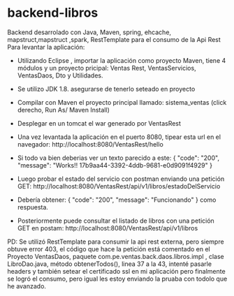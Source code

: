 # backend-libros
Backend desarrolado con Java, Maven, spring, ehcache, mapstruct,mapstruct ,spark, RestTemplate para el consumo de la Api Rest
Para levantar la aplicación:

- Utilizando Eclipse , importar la aplicación como proyecto Maven, tiene 4 módulos y un proyecto pricipal: Ventas Rest, VentasServicios, VentasDaos, Dto y Utilidades.
- Se utilizo JDK 1.8. asegurarse de tenerlo seteado en proyecto
- Compilar con Maven el proyecto principal llamado: sistema_ventas (click derecho, Run As/ Maven Install)
- Desplegar en un tomcat el war generado por VentasRest
- Una vez levantada la aplicación en el puerto 8080, tipear esta url en el navegador: http://localhost:8080/VentasRest/hello
- Si todo va bien deberias ver un texto parecido a este: { "code": "200", "message": "Works!! 17b9aa44-3392-4ddb-9681-e0d9091f4929" }
- Luego probar el estado del  servicio con postman enviando una petición GET: http://localhost:8080/VentasRest/api/v1/libros/estadoDelServicio
- Debería obtener: {
  "code": "200",
  "message": "Funcionando"
}
como respuesta.

- Posteriormente puede consultar el listado de libros con una petición GET en postam: http://localhost:8080/VentasRest/api/v1/libros

PD: Se utilizó RestTemplate para consumir la api rest externa, pero siempre obtuve error 403, el código que hace la petición está comentado en el Proyecto VentasDaos, paquete com.pe.ventas.back.daos.libros.impl , clase LibroDao.java, método  obtenerTodos(), linea 37 a la 43, intenté pasarle headers y también setear el certificado ssl en mi aplicación pero finalmente se logró el consumo, pero igual les estoy enviando la pruaba con todolo que he avanzado.
